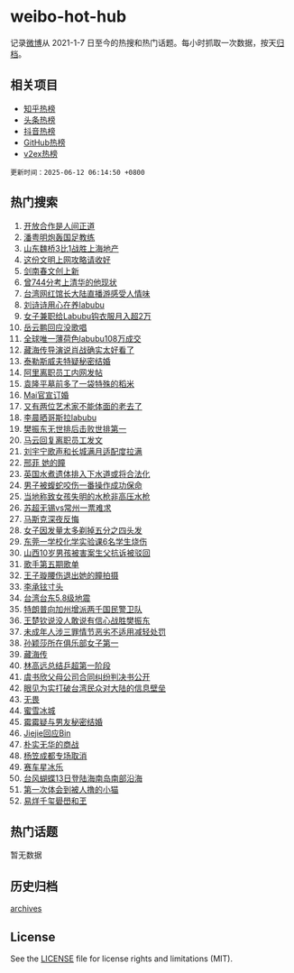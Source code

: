 # weibo-hot-hub

记录[微博](https://www.weibo.com)从 2021-1-7 日至今的热搜和热门话题。每小时抓取一次数据，按天[归档](archives)。

## 相关项目

- [知乎热榜](https://github.com/lonnyzhang423/zhihu-hot-hub)
- [头条热榜](https://github.com/lonnyzhang423/toutiao-hot-hub)
- [抖音热榜](https://github.com/lonnyzhang423/douyin-hot-hub)
- [GitHub热榜](https://github.com/lonnyzhang423/github-hot-hub)
- [v2ex热榜](https://github.com/lonnyzhang423/v2ex-hot-hub)


`更新时间：2025-06-12 06:14:50 +0800`

## 热门搜索

1. [开放合作是人间正道](https://m.weibo.cn/search?containerid=100103type%3D1%26t%3D10%26q%3D%23%E5%BC%80%E6%94%BE%E5%90%88%E4%BD%9C%E6%98%AF%E4%BA%BA%E9%97%B4%E6%AD%A3%E9%81%93%23&stream_entry_id=51&isnewpage=1&extparam=seat%3D1%26q%3D%2523%25E5%25BC%2580%25E6%2594%25BE%25E5%2590%2588%25E4%25BD%259C%25E6%2598%25AF%25E4%25BA%25BA%25E9%2597%25B4%25E6%25AD%25A3%25E9%2581%2593%2523%26dgr%3D0%26filter_type%3Drealtimehot%26stream_entry_id%3D51%26c_type%3D51%26pos%3D0%26cate%3D10103%26display_time%3D1749680088%26pre_seqid%3D17496800889670055164)
1. [潘粤明炮轰国足教练](https://m.weibo.cn/search?containerid=100103type%3D1%26t%3D10%26q%3D%23%E6%BD%98%E7%B2%A4%E6%98%8E%E7%82%AE%E8%BD%B0%E5%9B%BD%E8%B6%B3%E6%95%99%E7%BB%83%23&stream_entry_id=31&isnewpage=1&extparam=seat%3D1%26flag%3D2%26stream_entry_id%3D31%26band_rank%3D1%26q%3D%2523%25E6%25BD%2598%25E7%25B2%25A4%25E6%2598%258E%25E7%2582%25AE%25E8%25BD%25B0%25E5%259B%25BD%25E8%25B6%25B3%25E6%2595%2599%25E7%25BB%2583%2523%26dgr%3D0%26filter_type%3Drealtimehot%26lcate%3D5001%26c_type%3D31%26pos%3D0%26realpos%3D1%26cate%3D5001%26display_time%3D1749680088%26pre_seqid%3D17496800889670055164)
1. [山东魏桥3比1战胜上海地产](https://m.weibo.cn/search?containerid=100103type%3D1%26t%3D10%26q%3D%23%E5%B1%B1%E4%B8%9C%E9%AD%8F%E6%A1%A53%E6%AF%941%E6%88%98%E8%83%9C%E4%B8%8A%E6%B5%B7%E5%9C%B0%E4%BA%A7%23&stream_entry_id=31&isnewpage=1&extparam=seat%3D1%26flag%3D0%26stream_entry_id%3D31%26band_rank%3D2%26q%3D%2523%25E5%25B1%25B1%25E4%25B8%259C%25E9%25AD%258F%25E6%25A1%25A53%25E6%25AF%25941%25E6%2588%2598%25E8%2583%259C%25E4%25B8%258A%25E6%25B5%25B7%25E5%259C%25B0%25E4%25BA%25A7%2523%26dgr%3D0%26filter_type%3Drealtimehot%26lcate%3D5001%26c_type%3D31%26pos%3D1%26realpos%3D2%26cate%3D5001%26display_time%3D1749680088%26pre_seqid%3D17496800889670055164)
1. [这份文明上网攻略请收好](https://m.weibo.cn/search?containerid=100103type%3D1%26t%3D10%26q%3D%23%E8%BF%99%E4%BB%BD%E6%96%87%E6%98%8E%E4%B8%8A%E7%BD%91%E6%94%BB%E7%95%A5%E8%AF%B7%E6%94%B6%E5%A5%BD%23&stream_entry_id=31&isnewpage=1&extparam=seat%3D1%26flag%3D0%26stream_entry_id%3D31%26band_rank%3D3%26q%3D%2523%25E8%25BF%2599%25E4%25BB%25BD%25E6%2596%2587%25E6%2598%258E%25E4%25B8%258A%25E7%25BD%2591%25E6%2594%25BB%25E7%2595%25A5%25E8%25AF%25B7%25E6%2594%25B6%25E5%25A5%25BD%2523%26dgr%3D0%26filter_type%3Drealtimehot%26lcate%3D5001%26c_type%3D31%26pos%3D2%26realpos%3D3%26cate%3D5001%26display_time%3D1749680088%26pre_seqid%3D17496800889670055164)
1. [剑南春文创上新](https://m.weibo.cn/search?containerid=100103type%3D1%26t%3D296%26q%3D%23%E6%B2%B7%E9%92%B8%E7%AC%BA%E6%B9%B3%E7%91%83%23&hide_search_bar=1&replace_title=+)
1. [曾744分考上清华的他现状](https://m.weibo.cn/search?containerid=100103type%3D1%26t%3D10%26q%3D%23%E6%9B%BE744%E5%88%86%E8%80%83%E4%B8%8A%E6%B8%85%E5%8D%8E%E7%9A%84%E4%BB%96%E7%8E%B0%E7%8A%B6%23&stream_entry_id=31&isnewpage=1&extparam=seat%3D1%26flag%3D0%26stream_entry_id%3D31%26band_rank%3D4%26q%3D%2523%25E6%259B%25BE744%25E5%2588%2586%25E8%2580%2583%25E4%25B8%258A%25E6%25B8%2585%25E5%258D%258E%25E7%259A%2584%25E4%25BB%2596%25E7%258E%25B0%25E7%258A%25B6%2523%26dgr%3D0%26filter_type%3Drealtimehot%26lcate%3D5001%26c_type%3D31%26pos%3D4%26realpos%3D4%26cate%3D5001%26display_time%3D1749680088%26pre_seqid%3D17496800889670055164)
1. [台湾网红馆长大陆直播游感受人情味](https://m.weibo.cn/search?containerid=100103type%3D1%26t%3D10%26q%3D%23%E5%8F%B0%E6%B9%BE%E7%BD%91%E7%BA%A2%E9%A6%86%E9%95%BF%E5%A4%A7%E9%99%86%E7%9B%B4%E6%92%AD%E6%B8%B8%E6%84%9F%E5%8F%97%E4%BA%BA%E6%83%85%E5%91%B3%23&stream_entry_id=31&isnewpage=1&extparam=seat%3D1%26flag%3D0%26stream_entry_id%3D31%26band_rank%3D5%26q%3D%2523%25E5%258F%25B0%25E6%25B9%25BE%25E7%25BD%2591%25E7%25BA%25A2%25E9%25A6%2586%25E9%2595%25BF%25E5%25A4%25A7%25E9%2599%2586%25E7%259B%25B4%25E6%2592%25AD%25E6%25B8%25B8%25E6%2584%259F%25E5%258F%2597%25E4%25BA%25BA%25E6%2583%2585%25E5%2591%25B3%2523%26dgr%3D0%26filter_type%3Drealtimehot%26lcate%3D5001%26c_type%3D31%26pos%3D5%26realpos%3D5%26cate%3D5001%26display_time%3D1749680088%26pre_seqid%3D17496800889670055164)
1. [刘诗诗用心在养labubu](https://m.weibo.cn/search?containerid=100103type%3D1%26t%3D10%26q%3D%E5%88%98%E8%AF%97%E8%AF%97%E7%94%A8%E5%BF%83%E5%9C%A8%E5%85%BBlabubu&stream_entry_id=31&isnewpage=1&extparam=seat%3D1%26flag%3D2%26stream_entry_id%3D31%26band_rank%3D6%26q%3D%25E5%2588%2598%25E8%25AF%2597%25E8%25AF%2597%25E7%2594%25A8%25E5%25BF%2583%25E5%259C%25A8%25E5%2585%25BBlabubu%26dgr%3D0%26filter_type%3Drealtimehot%26lcate%3D5001%26c_type%3D31%26pos%3D6%26realpos%3D6%26cate%3D5001%26display_time%3D1749680088%26pre_seqid%3D17496800889670055164)
1. [女子兼职给Labubu钩衣服月入超2万](https://m.weibo.cn/search?containerid=100103type%3D1%26t%3D10%26q%3D%23%E5%A5%B3%E5%AD%90%E5%85%BC%E8%81%8C%E7%BB%99Labubu%E9%92%A9%E8%A1%A3%E6%9C%8D%E6%9C%88%E5%85%A5%E8%B6%852%E4%B8%87%23&stream_entry_id=31&isnewpage=1&extparam=seat%3D1%26flag%3D0%26stream_entry_id%3D31%26band_rank%3D7%26q%3D%2523%25E5%25A5%25B3%25E5%25AD%2590%25E5%2585%25BC%25E8%2581%258C%25E7%25BB%2599Labubu%25E9%2592%25A9%25E8%25A1%25A3%25E6%259C%258D%25E6%259C%2588%25E5%2585%25A5%25E8%25B6%25852%25E4%25B8%2587%2523%26dgr%3D0%26filter_type%3Drealtimehot%26lcate%3D5001%26c_type%3D31%26pos%3D7%26realpos%3D7%26cate%3D5001%26display_time%3D1749680088%26pre_seqid%3D17496800889670055164)
1. [岳云鹏回应没歌唱](https://m.weibo.cn/search?containerid=100103type%3D1%26t%3D10%26q%3D%23%E5%B2%B3%E4%BA%91%E9%B9%8F%E5%9B%9E%E5%BA%94%E6%B2%A1%E6%AD%8C%E5%94%B1%23&stream_entry_id=31&isnewpage=1&extparam=seat%3D1%26flag%3D0%26stream_entry_id%3D31%26band_rank%3D8%26q%3D%2523%25E5%25B2%25B3%25E4%25BA%2591%25E9%25B9%258F%25E5%259B%259E%25E5%25BA%2594%25E6%25B2%25A1%25E6%25AD%258C%25E5%2594%25B1%2523%26dgr%3D0%26filter_type%3Drealtimehot%26lcate%3D5001%26c_type%3D31%26pos%3D8%26realpos%3D8%26cate%3D5001%26display_time%3D1749680088%26pre_seqid%3D17496800889670055164)
1. [全球唯一薄荷色labubu108万成交](https://m.weibo.cn/search?containerid=100103type%3D1%26t%3D10%26q%3D%23%E5%85%A8%E7%90%83%E5%94%AF%E4%B8%80%E8%96%84%E8%8D%B7%E8%89%B2labubu108%E4%B8%87%E6%88%90%E4%BA%A4%23&stream_entry_id=31&isnewpage=1&extparam=seat%3D1%26flag%3D0%26stream_entry_id%3D31%26band_rank%3D9%26q%3D%2523%25E5%2585%25A8%25E7%2590%2583%25E5%2594%25AF%25E4%25B8%2580%25E8%2596%2584%25E8%258D%25B7%25E8%2589%25B2labubu108%25E4%25B8%2587%25E6%2588%2590%25E4%25BA%25A4%2523%26dgr%3D0%26filter_type%3Drealtimehot%26lcate%3D5001%26c_type%3D31%26pos%3D9%26realpos%3D9%26cate%3D5001%26display_time%3D1749680088%26pre_seqid%3D17496800889670055164)
1. [藏海传导演说肖战确实太好看了](https://m.weibo.cn/search?containerid=100103type%3D1%26t%3D10%26q%3D%23%E8%97%8F%E6%B5%B7%E4%BC%A0%E5%AF%BC%E6%BC%94%E8%AF%B4%E8%82%96%E6%88%98%E7%A1%AE%E5%AE%9E%E5%A4%AA%E5%A5%BD%E7%9C%8B%E4%BA%86%23&stream_entry_id=31&isnewpage=1&extparam=seat%3D1%26flag%3D0%26stream_entry_id%3D31%26band_rank%3D10%26q%3D%2523%25E8%2597%258F%25E6%25B5%25B7%25E4%25BC%25A0%25E5%25AF%25BC%25E6%25BC%2594%25E8%25AF%25B4%25E8%2582%2596%25E6%2588%2598%25E7%25A1%25AE%25E5%25AE%259E%25E5%25A4%25AA%25E5%25A5%25BD%25E7%259C%258B%25E4%25BA%2586%2523%26dgr%3D0%26filter_type%3Drealtimehot%26lcate%3D5001%26c_type%3D31%26pos%3D10%26realpos%3D10%26cate%3D5001%26display_time%3D1749680088%26pre_seqid%3D17496800889670055164)
1. [泰勒斯威夫特疑秘密结婚](https://m.weibo.cn/search?containerid=100103type%3D1%26t%3D10%26q%3D%23%E6%B3%B0%E5%8B%92%E6%96%AF%E5%A8%81%E5%A4%AB%E7%89%B9%E7%96%91%E7%A7%98%E5%AF%86%E7%BB%93%E5%A9%9A%23&stream_entry_id=31&isnewpage=1&extparam=seat%3D1%26flag%3D2%26stream_entry_id%3D31%26band_rank%3D11%26q%3D%2523%25E6%25B3%25B0%25E5%258B%2592%25E6%2596%25AF%25E5%25A8%2581%25E5%25A4%25AB%25E7%2589%25B9%25E7%2596%2591%25E7%25A7%2598%25E5%25AF%2586%25E7%25BB%2593%25E5%25A9%259A%2523%26dgr%3D0%26filter_type%3Drealtimehot%26lcate%3D5001%26c_type%3D31%26pos%3D11%26realpos%3D11%26cate%3D5001%26display_time%3D1749680088%26pre_seqid%3D17496800889670055164)
1. [阿里离职员工内网发帖](https://m.weibo.cn/search?containerid=100103type%3D1%26t%3D10%26q%3D%23%E9%98%BF%E9%87%8C%E7%A6%BB%E8%81%8C%E5%91%98%E5%B7%A5%E5%86%85%E7%BD%91%E5%8F%91%E5%B8%96%23&stream_entry_id=31&isnewpage=1&extparam=seat%3D1%26flag%3D2%26stream_entry_id%3D31%26band_rank%3D12%26q%3D%2523%25E9%2598%25BF%25E9%2587%258C%25E7%25A6%25BB%25E8%2581%258C%25E5%2591%2598%25E5%25B7%25A5%25E5%2586%2585%25E7%25BD%2591%25E5%258F%2591%25E5%25B8%2596%2523%26dgr%3D0%26filter_type%3Drealtimehot%26lcate%3D5001%26c_type%3D31%26pos%3D12%26realpos%3D12%26cate%3D5001%26display_time%3D1749680088%26pre_seqid%3D17496800889670055164)
1. [袁隆平墓前多了一袋特殊的稻米](https://m.weibo.cn/search?containerid=100103type%3D1%26t%3D10%26q%3D%23%E8%A2%81%E9%9A%86%E5%B9%B3%E5%A2%93%E5%89%8D%E5%A4%9A%E4%BA%86%E4%B8%80%E8%A2%8B%E7%89%B9%E6%AE%8A%E7%9A%84%E7%A8%BB%E7%B1%B3%23&stream_entry_id=31&isnewpage=1&extparam=seat%3D1%26flag%3D2%26stream_entry_id%3D31%26band_rank%3D13%26q%3D%2523%25E8%25A2%2581%25E9%259A%2586%25E5%25B9%25B3%25E5%25A2%2593%25E5%2589%258D%25E5%25A4%259A%25E4%25BA%2586%25E4%25B8%2580%25E8%25A2%258B%25E7%2589%25B9%25E6%25AE%258A%25E7%259A%2584%25E7%25A8%25BB%25E7%25B1%25B3%2523%26dgr%3D0%26filter_type%3Drealtimehot%26lcate%3D5001%26c_type%3D31%26pos%3D13%26realpos%3D13%26cate%3D5001%26display_time%3D1749680088%26pre_seqid%3D17496800889670055164)
1. [Mai官宣订婚](https://m.weibo.cn/search?containerid=100103type%3D1%26t%3D10%26q%3D%23Mai%E5%AE%98%E5%AE%A3%E8%AE%A2%E5%A9%9A%23&stream_entry_id=31&isnewpage=1&extparam=seat%3D1%26flag%3D2%26stream_entry_id%3D31%26band_rank%3D14%26q%3D%2523Mai%25E5%25AE%2598%25E5%25AE%25A3%25E8%25AE%25A2%25E5%25A9%259A%2523%26dgr%3D0%26filter_type%3Drealtimehot%26lcate%3D5001%26c_type%3D31%26pos%3D14%26realpos%3D14%26cate%3D5001%26display_time%3D1749680088%26pre_seqid%3D17496800889670055164)
1. [又有两位艺术家不能体面的老去了](https://m.weibo.cn/search?containerid=100103type%3D1%26t%3D10%26q%3D%E5%8F%88%E6%9C%89%E4%B8%A4%E4%BD%8D%E8%89%BA%E6%9C%AF%E5%AE%B6%E4%B8%8D%E8%83%BD%E4%BD%93%E9%9D%A2%E7%9A%84%E8%80%81%E5%8E%BB%E4%BA%86&stream_entry_id=31&isnewpage=1&extparam=seat%3D1%26flag%3D0%26stream_entry_id%3D31%26band_rank%3D15%26q%3D%25E5%258F%2588%25E6%259C%2589%25E4%25B8%25A4%25E4%25BD%258D%25E8%2589%25BA%25E6%259C%25AF%25E5%25AE%25B6%25E4%25B8%258D%25E8%2583%25BD%25E4%25BD%2593%25E9%259D%25A2%25E7%259A%2584%25E8%2580%2581%25E5%258E%25BB%25E4%25BA%2586%26dgr%3D0%26filter_type%3Drealtimehot%26lcate%3D5001%26c_type%3D31%26pos%3D15%26realpos%3D15%26cate%3D5001%26display_time%3D1749680088%26pre_seqid%3D17496800889670055164)
1. [李晨晒哥斯拉labubu](https://m.weibo.cn/search?containerid=100103type%3D1%26t%3D10%26q%3D%23%E6%9D%8E%E6%99%A8%E6%99%92%E5%93%A5%E6%96%AF%E6%8B%89labubu%23&stream_entry_id=31&isnewpage=1&extparam=seat%3D1%26flag%3D0%26stream_entry_id%3D31%26band_rank%3D16%26q%3D%2523%25E6%259D%258E%25E6%2599%25A8%25E6%2599%2592%25E5%2593%25A5%25E6%2596%25AF%25E6%258B%2589labubu%2523%26dgr%3D0%26filter_type%3Drealtimehot%26lcate%3D5001%26c_type%3D31%26pos%3D16%26realpos%3D16%26cate%3D5001%26display_time%3D1749680088%26pre_seqid%3D17496800889670055164)
1. [樊振东无世排后击败世排第一](https://m.weibo.cn/search?containerid=100103type%3D1%26t%3D10%26q%3D%23%E6%A8%8A%E6%8C%AF%E4%B8%9C%E6%97%A0%E4%B8%96%E6%8E%92%E5%90%8E%E5%87%BB%E8%B4%A5%E4%B8%96%E6%8E%92%E7%AC%AC%E4%B8%80%23&stream_entry_id=31&isnewpage=1&extparam=seat%3D1%26flag%3D0%26stream_entry_id%3D31%26band_rank%3D17%26q%3D%2523%25E6%25A8%258A%25E6%258C%25AF%25E4%25B8%259C%25E6%2597%25A0%25E4%25B8%2596%25E6%258E%2592%25E5%2590%258E%25E5%2587%25BB%25E8%25B4%25A5%25E4%25B8%2596%25E6%258E%2592%25E7%25AC%25AC%25E4%25B8%2580%2523%26dgr%3D0%26filter_type%3Drealtimehot%26lcate%3D5001%26c_type%3D31%26pos%3D17%26realpos%3D17%26cate%3D5001%26display_time%3D1749680088%26pre_seqid%3D17496800889670055164)
1. [马云回复离职员工发文](https://m.weibo.cn/search?containerid=100103type%3D1%26t%3D10%26q%3D%23%E9%A9%AC%E4%BA%91%E5%9B%9E%E5%A4%8D%E7%A6%BB%E8%81%8C%E5%91%98%E5%B7%A5%E5%8F%91%E6%96%87%23&stream_entry_id=31&isnewpage=1&extparam=seat%3D1%26flag%3D0%26stream_entry_id%3D31%26band_rank%3D18%26q%3D%2523%25E9%25A9%25AC%25E4%25BA%2591%25E5%259B%259E%25E5%25A4%258D%25E7%25A6%25BB%25E8%2581%258C%25E5%2591%2598%25E5%25B7%25A5%25E5%258F%2591%25E6%2596%2587%2523%26dgr%3D0%26filter_type%3Drealtimehot%26lcate%3D5001%26c_type%3D31%26pos%3D18%26realpos%3D18%26cate%3D5001%26display_time%3D1749680088%26pre_seqid%3D17496800889670055164)
1. [刘宇宁歌声和长城满月适配度拉满](https://m.weibo.cn/search?containerid=100103type%3D1%26t%3D10%26q%3D%23%E5%88%98%E5%AE%87%E5%AE%81%E6%AD%8C%E5%A3%B0%E5%92%8C%E9%95%BF%E5%9F%8E%E6%BB%A1%E6%9C%88%E9%80%82%E9%85%8D%E5%BA%A6%E6%8B%89%E6%BB%A1%23&stream_entry_id=31&isnewpage=1&extparam=seat%3D1%26flag%3D0%26stream_entry_id%3D31%26band_rank%3D19%26q%3D%2523%25E5%2588%2598%25E5%25AE%2587%25E5%25AE%2581%25E6%25AD%258C%25E5%25A3%25B0%25E5%2592%258C%25E9%2595%25BF%25E5%259F%258E%25E6%25BB%25A1%25E6%259C%2588%25E9%2580%2582%25E9%2585%258D%25E5%25BA%25A6%25E6%258B%2589%25E6%25BB%25A1%2523%26dgr%3D0%26filter_type%3Drealtimehot%26lcate%3D5001%26c_type%3D31%26pos%3D19%26realpos%3D19%26cate%3D5001%26display_time%3D1749680088%26pre_seqid%3D17496800889670055164)
1. [邢菲 她的瞳](https://m.weibo.cn/search?containerid=100103type%3D1%26t%3D10%26q%3D%E9%82%A2%E8%8F%B2+%E5%A5%B9%E7%9A%84%E7%9E%B3&stream_entry_id=31&isnewpage=1&extparam=seat%3D1%26flag%3D0%26stream_entry_id%3D31%26band_rank%3D20%26q%3D%25E9%2582%25A2%25E8%258F%25B2%2520%25E5%25A5%25B9%25E7%259A%2584%25E7%259E%25B3%26dgr%3D0%26filter_type%3Drealtimehot%26lcate%3D5001%26c_type%3D31%26pos%3D20%26realpos%3D20%26cate%3D5001%26display_time%3D1749680088%26pre_seqid%3D17496800889670055164)
1. [英国水煮遗体排入下水道或将合法化](https://m.weibo.cn/search?containerid=100103type%3D1%26t%3D10%26q%3D%23%E8%8B%B1%E5%9B%BD%E6%B0%B4%E7%85%AE%E9%81%97%E4%BD%93%E6%8E%92%E5%85%A5%E4%B8%8B%E6%B0%B4%E9%81%93%E6%88%96%E5%B0%86%E5%90%88%E6%B3%95%E5%8C%96%23&stream_entry_id=31&isnewpage=1&extparam=seat%3D1%26flag%3D2%26stream_entry_id%3D31%26band_rank%3D21%26q%3D%2523%25E8%258B%25B1%25E5%259B%25BD%25E6%25B0%25B4%25E7%2585%25AE%25E9%2581%2597%25E4%25BD%2593%25E6%258E%2592%25E5%2585%25A5%25E4%25B8%258B%25E6%25B0%25B4%25E9%2581%2593%25E6%2588%2596%25E5%25B0%2586%25E5%2590%2588%25E6%25B3%2595%25E5%258C%2596%2523%26dgr%3D0%26filter_type%3Drealtimehot%26lcate%3D5001%26c_type%3D31%26pos%3D21%26realpos%3D21%26cate%3D5001%26display_time%3D1749680088%26pre_seqid%3D17496800889670055164)
1. [男子被蝮蛇咬伤一番操作成功保命](https://m.weibo.cn/search?containerid=100103type%3D1%26t%3D10%26q%3D%23%E7%94%B7%E5%AD%90%E8%A2%AB%E8%9D%AE%E8%9B%87%E5%92%AC%E4%BC%A4%E4%B8%80%E7%95%AA%E6%93%8D%E4%BD%9C%E6%88%90%E5%8A%9F%E4%BF%9D%E5%91%BD%23&stream_entry_id=31&isnewpage=1&extparam=seat%3D1%26flag%3D0%26stream_entry_id%3D31%26band_rank%3D22%26q%3D%2523%25E7%2594%25B7%25E5%25AD%2590%25E8%25A2%25AB%25E8%259D%25AE%25E8%259B%2587%25E5%2592%25AC%25E4%25BC%25A4%25E4%25B8%2580%25E7%2595%25AA%25E6%2593%258D%25E4%25BD%259C%25E6%2588%2590%25E5%258A%259F%25E4%25BF%259D%25E5%2591%25BD%2523%26dgr%3D0%26filter_type%3Drealtimehot%26lcate%3D5001%26c_type%3D31%26pos%3D22%26realpos%3D22%26cate%3D5001%26display_time%3D1749680088%26pre_seqid%3D17496800889670055164)
1. [当地称致女孩失明的水枪非高压水枪](https://m.weibo.cn/search?containerid=100103type%3D1%26t%3D10%26q%3D%23%E5%BD%93%E5%9C%B0%E7%A7%B0%E8%87%B4%E5%A5%B3%E5%AD%A9%E5%A4%B1%E6%98%8E%E7%9A%84%E6%B0%B4%E6%9E%AA%E9%9D%9E%E9%AB%98%E5%8E%8B%E6%B0%B4%E6%9E%AA%23&stream_entry_id=31&isnewpage=1&extparam=seat%3D1%26flag%3D0%26stream_entry_id%3D31%26band_rank%3D23%26q%3D%2523%25E5%25BD%2593%25E5%259C%25B0%25E7%25A7%25B0%25E8%2587%25B4%25E5%25A5%25B3%25E5%25AD%25A9%25E5%25A4%25B1%25E6%2598%258E%25E7%259A%2584%25E6%25B0%25B4%25E6%259E%25AA%25E9%259D%259E%25E9%25AB%2598%25E5%258E%258B%25E6%25B0%25B4%25E6%259E%25AA%2523%26dgr%3D0%26filter_type%3Drealtimehot%26lcate%3D5001%26c_type%3D31%26pos%3D23%26realpos%3D23%26cate%3D5001%26display_time%3D1749680088%26pre_seqid%3D17496800889670055164)
1. [苏超无锡vs常州一票难求](https://m.weibo.cn/search?containerid=100103type%3D1%26t%3D10%26q%3D%23%E8%8B%8F%E8%B6%85%E6%97%A0%E9%94%A1vs%E5%B8%B8%E5%B7%9E%E4%B8%80%E7%A5%A8%E9%9A%BE%E6%B1%82%23&stream_entry_id=31&isnewpage=1&extparam=seat%3D1%26flag%3D0%26stream_entry_id%3D31%26band_rank%3D24%26q%3D%2523%25E8%258B%258F%25E8%25B6%2585%25E6%2597%25A0%25E9%2594%25A1vs%25E5%25B8%25B8%25E5%25B7%259E%25E4%25B8%2580%25E7%25A5%25A8%25E9%259A%25BE%25E6%25B1%2582%2523%26dgr%3D0%26filter_type%3Drealtimehot%26lcate%3D5001%26c_type%3D31%26pos%3D24%26realpos%3D24%26cate%3D5001%26display_time%3D1749680088%26pre_seqid%3D17496800889670055164)
1. [马斯克深夜反悔](https://m.weibo.cn/search?containerid=100103type%3D1%26t%3D10%26q%3D%23%E9%A9%AC%E6%96%AF%E5%85%8B%E6%B7%B1%E5%A4%9C%E5%8F%8D%E6%82%94%23&stream_entry_id=31&isnewpage=1&extparam=seat%3D1%26flag%3D0%26stream_entry_id%3D31%26band_rank%3D25%26q%3D%2523%25E9%25A9%25AC%25E6%2596%25AF%25E5%2585%258B%25E6%25B7%25B1%25E5%25A4%259C%25E5%258F%258D%25E6%2582%2594%2523%26dgr%3D0%26filter_type%3Drealtimehot%26lcate%3D5001%26c_type%3D31%26pos%3D25%26realpos%3D25%26cate%3D5001%26display_time%3D1749680088%26pre_seqid%3D17496800889670055164)
1. [女子因发量太多剃掉五分之四头发](https://m.weibo.cn/search?containerid=100103type%3D1%26t%3D10%26q%3D%23%E5%A5%B3%E5%AD%90%E5%9B%A0%E5%8F%91%E9%87%8F%E5%A4%AA%E5%A4%9A%E5%89%83%E6%8E%89%E4%BA%94%E5%88%86%E4%B9%8B%E5%9B%9B%E5%A4%B4%E5%8F%91%23&stream_entry_id=31&isnewpage=1&extparam=seat%3D1%26flag%3D0%26stream_entry_id%3D31%26band_rank%3D26%26q%3D%2523%25E5%25A5%25B3%25E5%25AD%2590%25E5%259B%25A0%25E5%258F%2591%25E9%2587%258F%25E5%25A4%25AA%25E5%25A4%259A%25E5%2589%2583%25E6%258E%2589%25E4%25BA%2594%25E5%2588%2586%25E4%25B9%258B%25E5%259B%259B%25E5%25A4%25B4%25E5%258F%2591%2523%26dgr%3D0%26filter_type%3Drealtimehot%26lcate%3D5001%26c_type%3D31%26pos%3D26%26realpos%3D26%26cate%3D5001%26display_time%3D1749680088%26pre_seqid%3D17496800889670055164)
1. [东莞一学校化学实验课6名学生烧伤](https://m.weibo.cn/search?containerid=100103type%3D1%26t%3D10%26q%3D%23%E4%B8%9C%E8%8E%9E%E4%B8%80%E5%AD%A6%E6%A0%A1%E5%8C%96%E5%AD%A6%E5%AE%9E%E9%AA%8C%E8%AF%BE6%E5%90%8D%E5%AD%A6%E7%94%9F%E7%83%A7%E4%BC%A4%23&stream_entry_id=31&isnewpage=1&extparam=seat%3D1%26flag%3D0%26stream_entry_id%3D31%26band_rank%3D27%26q%3D%2523%25E4%25B8%259C%25E8%258E%259E%25E4%25B8%2580%25E5%25AD%25A6%25E6%25A0%25A1%25E5%258C%2596%25E5%25AD%25A6%25E5%25AE%259E%25E9%25AA%258C%25E8%25AF%25BE6%25E5%2590%258D%25E5%25AD%25A6%25E7%2594%259F%25E7%2583%25A7%25E4%25BC%25A4%2523%26dgr%3D0%26filter_type%3Drealtimehot%26lcate%3D5001%26c_type%3D31%26pos%3D27%26realpos%3D27%26cate%3D5001%26display_time%3D1749680088%26pre_seqid%3D17496800889670055164)
1. [山西10岁男孩被害案生父抗诉被驳回](https://m.weibo.cn/search?containerid=100103type%3D1%26t%3D10%26q%3D%23%E5%B1%B1%E8%A5%BF10%E5%B2%81%E7%94%B7%E5%AD%A9%E8%A2%AB%E5%AE%B3%E6%A1%88%E7%94%9F%E7%88%B6%E6%8A%97%E8%AF%89%E8%A2%AB%E9%A9%B3%E5%9B%9E%23&stream_entry_id=31&isnewpage=1&extparam=seat%3D1%26flag%3D0%26stream_entry_id%3D31%26band_rank%3D28%26q%3D%2523%25E5%25B1%25B1%25E8%25A5%25BF10%25E5%25B2%2581%25E7%2594%25B7%25E5%25AD%25A9%25E8%25A2%25AB%25E5%25AE%25B3%25E6%25A1%2588%25E7%2594%259F%25E7%2588%25B6%25E6%258A%2597%25E8%25AF%2589%25E8%25A2%25AB%25E9%25A9%25B3%25E5%259B%259E%2523%26dgr%3D0%26filter_type%3Drealtimehot%26lcate%3D5001%26c_type%3D31%26pos%3D28%26realpos%3D28%26cate%3D5001%26display_time%3D1749680088%26pre_seqid%3D17496800889670055164)
1. [歌手第五期歌单](https://m.weibo.cn/search?containerid=100103type%3D1%26t%3D10%26q%3D%23%E6%AD%8C%E6%89%8B%E7%AC%AC%E4%BA%94%E6%9C%9F%E6%AD%8C%E5%8D%95%23&stream_entry_id=31&isnewpage=1&extparam=seat%3D1%26flag%3D0%26stream_entry_id%3D31%26band_rank%3D29%26q%3D%2523%25E6%25AD%258C%25E6%2589%258B%25E7%25AC%25AC%25E4%25BA%2594%25E6%259C%259F%25E6%25AD%258C%25E5%258D%2595%2523%26dgr%3D0%26filter_type%3Drealtimehot%26lcate%3D5001%26c_type%3D31%26pos%3D29%26realpos%3D29%26cate%3D5001%26display_time%3D1749680088%26pre_seqid%3D17496800889670055164)
1. [王子璇腰伤退出她的瞳拍摄](https://m.weibo.cn/search?containerid=100103type%3D1%26t%3D10%26q%3D%23%E7%8E%8B%E5%AD%90%E7%92%87%E8%85%B0%E4%BC%A4%E9%80%80%E5%87%BA%E5%A5%B9%E7%9A%84%E7%9E%B3%E6%8B%8D%E6%91%84%23&stream_entry_id=31&isnewpage=1&extparam=seat%3D1%26flag%3D0%26stream_entry_id%3D31%26band_rank%3D30%26q%3D%2523%25E7%258E%258B%25E5%25AD%2590%25E7%2592%2587%25E8%2585%25B0%25E4%25BC%25A4%25E9%2580%2580%25E5%2587%25BA%25E5%25A5%25B9%25E7%259A%2584%25E7%259E%25B3%25E6%258B%258D%25E6%2591%2584%2523%26dgr%3D0%26filter_type%3Drealtimehot%26lcate%3D5001%26c_type%3D31%26pos%3D30%26realpos%3D30%26cate%3D5001%26display_time%3D1749680088%26pre_seqid%3D17496800889670055164)
1. [李承铉寸头](https://m.weibo.cn/search?containerid=100103type%3D1%26t%3D10%26q%3D%E6%9D%8E%E6%89%BF%E9%93%89%E5%AF%B8%E5%A4%B4&stream_entry_id=31&isnewpage=1&extparam=seat%3D1%26flag%3D0%26stream_entry_id%3D31%26band_rank%3D31%26q%3D%25E6%259D%258E%25E6%2589%25BF%25E9%2593%2589%25E5%25AF%25B8%25E5%25A4%25B4%26dgr%3D0%26filter_type%3Drealtimehot%26lcate%3D5001%26c_type%3D31%26pos%3D31%26realpos%3D31%26cate%3D5001%26display_time%3D1749680088%26pre_seqid%3D17496800889670055164)
1. [台湾台东5.8级地震](https://m.weibo.cn/search?containerid=100103type%3D1%26t%3D10%26q%3D%23%E5%8F%B0%E6%B9%BE%E5%8F%B0%E4%B8%9C5.8%E7%BA%A7%E5%9C%B0%E9%9C%87%23&stream_entry_id=31&isnewpage=1&extparam=seat%3D1%26flag%3D0%26stream_entry_id%3D31%26band_rank%3D32%26q%3D%2523%25E5%258F%25B0%25E6%25B9%25BE%25E5%258F%25B0%25E4%25B8%259C5.8%25E7%25BA%25A7%25E5%259C%25B0%25E9%259C%2587%2523%26dgr%3D0%26filter_type%3Drealtimehot%26lcate%3D5001%26c_type%3D31%26pos%3D32%26realpos%3D32%26cate%3D5001%26display_time%3D1749680088%26pre_seqid%3D17496800889670055164)
1. [特朗普向加州增派两千国民警卫队](https://m.weibo.cn/search?containerid=100103type%3D1%26t%3D10%26q%3D%23%E7%89%B9%E6%9C%97%E6%99%AE%E5%90%91%E5%8A%A0%E5%B7%9E%E5%A2%9E%E6%B4%BE%E4%B8%A4%E5%8D%83%E5%9B%BD%E6%B0%91%E8%AD%A6%E5%8D%AB%E9%98%9F%23&stream_entry_id=31&isnewpage=1&extparam=seat%3D1%26flag%3D1%26stream_entry_id%3D31%26band_rank%3D33%26q%3D%2523%25E7%2589%25B9%25E6%259C%2597%25E6%2599%25AE%25E5%2590%2591%25E5%258A%25A0%25E5%25B7%259E%25E5%25A2%259E%25E6%25B4%25BE%25E4%25B8%25A4%25E5%258D%2583%25E5%259B%25BD%25E6%25B0%2591%25E8%25AD%25A6%25E5%258D%25AB%25E9%2598%259F%2523%26dgr%3D0%26filter_type%3Drealtimehot%26lcate%3D5001%26c_type%3D31%26pos%3D33%26realpos%3D33%26cate%3D5001%26display_time%3D1749680088%26pre_seqid%3D17496800889670055164)
1. [王楚钦说没人敢说有信心战胜樊振东](https://m.weibo.cn/search?containerid=100103type%3D1%26t%3D10%26q%3D%23%E7%8E%8B%E6%A5%9A%E9%92%A6%E8%AF%B4%E6%B2%A1%E4%BA%BA%E6%95%A2%E8%AF%B4%E6%9C%89%E4%BF%A1%E5%BF%83%E6%88%98%E8%83%9C%E6%A8%8A%E6%8C%AF%E4%B8%9C%23&stream_entry_id=31&isnewpage=1&extparam=seat%3D1%26flag%3D0%26stream_entry_id%3D31%26band_rank%3D34%26q%3D%2523%25E7%258E%258B%25E6%25A5%259A%25E9%2592%25A6%25E8%25AF%25B4%25E6%25B2%25A1%25E4%25BA%25BA%25E6%2595%25A2%25E8%25AF%25B4%25E6%259C%2589%25E4%25BF%25A1%25E5%25BF%2583%25E6%2588%2598%25E8%2583%259C%25E6%25A8%258A%25E6%258C%25AF%25E4%25B8%259C%2523%26dgr%3D0%26filter_type%3Drealtimehot%26lcate%3D5001%26c_type%3D31%26pos%3D34%26realpos%3D34%26cate%3D5001%26display_time%3D1749680088%26pre_seqid%3D17496800889670055164)
1. [未成年人涉三罪情节恶劣不适用减轻处罚](https://m.weibo.cn/search?containerid=100103type%3D1%26t%3D10%26q%3D%23%E6%9C%AA%E6%88%90%E5%B9%B4%E4%BA%BA%E6%B6%89%E4%B8%89%E7%BD%AA%E6%83%85%E8%8A%82%E6%81%B6%E5%8A%A3%E4%B8%8D%E9%80%82%E7%94%A8%E5%87%8F%E8%BD%BB%E5%A4%84%E7%BD%9A%23&stream_entry_id=31&isnewpage=1&extparam=seat%3D1%26flag%3D0%26stream_entry_id%3D31%26band_rank%3D35%26q%3D%2523%25E6%259C%25AA%25E6%2588%2590%25E5%25B9%25B4%25E4%25BA%25BA%25E6%25B6%2589%25E4%25B8%2589%25E7%25BD%25AA%25E6%2583%2585%25E8%258A%2582%25E6%2581%25B6%25E5%258A%25A3%25E4%25B8%258D%25E9%2580%2582%25E7%2594%25A8%25E5%2587%258F%25E8%25BD%25BB%25E5%25A4%2584%25E7%25BD%259A%2523%26dgr%3D0%26filter_type%3Drealtimehot%26lcate%3D5001%26c_type%3D31%26pos%3D35%26realpos%3D35%26cate%3D5001%26display_time%3D1749680088%26pre_seqid%3D17496800889670055164)
1. [孙颖莎所在俱乐部女子第一](https://m.weibo.cn/search?containerid=100103type%3D1%26t%3D10%26q%3D%23%E5%AD%99%E9%A2%96%E8%8E%8E%E6%89%80%E5%9C%A8%E4%BF%B1%E4%B9%90%E9%83%A8%E5%A5%B3%E5%AD%90%E7%AC%AC%E4%B8%80%23&stream_entry_id=31&isnewpage=1&extparam=seat%3D1%26flag%3D0%26stream_entry_id%3D31%26band_rank%3D36%26q%3D%2523%25E5%25AD%2599%25E9%25A2%2596%25E8%258E%258E%25E6%2589%2580%25E5%259C%25A8%25E4%25BF%25B1%25E4%25B9%2590%25E9%2583%25A8%25E5%25A5%25B3%25E5%25AD%2590%25E7%25AC%25AC%25E4%25B8%2580%2523%26dgr%3D0%26filter_type%3Drealtimehot%26lcate%3D5001%26c_type%3D31%26pos%3D36%26realpos%3D36%26cate%3D5001%26display_time%3D1749680088%26pre_seqid%3D17496800889670055164)
1. [藏海传](https://m.weibo.cn/search?containerid=100103type%3D1%26t%3D10%26q%3D%E8%97%8F%E6%B5%B7%E4%BC%A0&stream_entry_id=31&isnewpage=1&extparam=seat%3D1%26flag%3D0%26stream_entry_id%3D31%26band_rank%3D37%26q%3D%25E8%2597%258F%25E6%25B5%25B7%25E4%25BC%25A0%26dgr%3D0%26filter_type%3Drealtimehot%26lcate%3D5001%26c_type%3D31%26pos%3D37%26realpos%3D37%26cate%3D5001%26display_time%3D1749680088%26pre_seqid%3D17496800889670055164)
1. [林高远总结乒超第一阶段](https://m.weibo.cn/search?containerid=100103type%3D1%26t%3D10%26q%3D%23%E6%9E%97%E9%AB%98%E8%BF%9C%E6%80%BB%E7%BB%93%E4%B9%92%E8%B6%85%E7%AC%AC%E4%B8%80%E9%98%B6%E6%AE%B5%23&stream_entry_id=31&isnewpage=1&extparam=seat%3D1%26flag%3D0%26stream_entry_id%3D31%26band_rank%3D38%26q%3D%2523%25E6%259E%2597%25E9%25AB%2598%25E8%25BF%259C%25E6%2580%25BB%25E7%25BB%2593%25E4%25B9%2592%25E8%25B6%2585%25E7%25AC%25AC%25E4%25B8%2580%25E9%2598%25B6%25E6%25AE%25B5%2523%26dgr%3D0%26filter_type%3Drealtimehot%26lcate%3D5001%26c_type%3D31%26pos%3D38%26realpos%3D38%26cate%3D5001%26display_time%3D1749680088%26pre_seqid%3D17496800889670055164)
1. [虞书欣父母公司合同纠纷判决书公开](https://m.weibo.cn/search?containerid=100103type%3D1%26t%3D10%26q%3D%23%E8%99%9E%E4%B9%A6%E6%AC%A3%E7%88%B6%E6%AF%8D%E5%85%AC%E5%8F%B8%E5%90%88%E5%90%8C%E7%BA%A0%E7%BA%B7%E5%88%A4%E5%86%B3%E4%B9%A6%E5%85%AC%E5%BC%80%23&stream_entry_id=31&isnewpage=1&extparam=seat%3D1%26flag%3D0%26stream_entry_id%3D31%26band_rank%3D39%26q%3D%2523%25E8%2599%259E%25E4%25B9%25A6%25E6%25AC%25A3%25E7%2588%25B6%25E6%25AF%258D%25E5%2585%25AC%25E5%258F%25B8%25E5%2590%2588%25E5%2590%258C%25E7%25BA%25A0%25E7%25BA%25B7%25E5%2588%25A4%25E5%2586%25B3%25E4%25B9%25A6%25E5%2585%25AC%25E5%25BC%2580%2523%26dgr%3D0%26filter_type%3Drealtimehot%26lcate%3D5001%26c_type%3D31%26pos%3D39%26realpos%3D39%26cate%3D5001%26display_time%3D1749680088%26pre_seqid%3D17496800889670055164)
1. [眼见为实打破台湾民众对大陆的信息壁垒](https://m.weibo.cn/search?containerid=100103type%3D1%26t%3D10%26q%3D%23%E7%9C%BC%E8%A7%81%E4%B8%BA%E5%AE%9E%E6%89%93%E7%A0%B4%E5%8F%B0%E6%B9%BE%E6%B0%91%E4%BC%97%E5%AF%B9%E5%A4%A7%E9%99%86%E7%9A%84%E4%BF%A1%E6%81%AF%E5%A3%81%E5%9E%92%23&stream_entry_id=31&isnewpage=1&extparam=seat%3D1%26flag%3D0%26stream_entry_id%3D31%26band_rank%3D40%26q%3D%2523%25E7%259C%25BC%25E8%25A7%2581%25E4%25B8%25BA%25E5%25AE%259E%25E6%2589%2593%25E7%25A0%25B4%25E5%258F%25B0%25E6%25B9%25BE%25E6%25B0%2591%25E4%25BC%2597%25E5%25AF%25B9%25E5%25A4%25A7%25E9%2599%2586%25E7%259A%2584%25E4%25BF%25A1%25E6%2581%25AF%25E5%25A3%2581%25E5%259E%2592%2523%26dgr%3D0%26filter_type%3Drealtimehot%26lcate%3D5001%26c_type%3D31%26pos%3D40%26realpos%3D40%26cate%3D5001%26display_time%3D1749680088%26pre_seqid%3D17496800889670055164)
1. [无畏](https://m.weibo.cn/search?containerid=100103type%3D1%26t%3D10%26q%3D%E6%97%A0%E7%95%8F&stream_entry_id=31&isnewpage=1&extparam=seat%3D1%26flag%3D0%26stream_entry_id%3D31%26band_rank%3D41%26q%3D%25E6%2597%25A0%25E7%2595%258F%26dgr%3D0%26filter_type%3Drealtimehot%26lcate%3D5001%26c_type%3D31%26pos%3D41%26realpos%3D41%26cate%3D5001%26display_time%3D1749680088%26pre_seqid%3D17496800889670055164)
1. [蜜雪冰城](https://m.weibo.cn/search?containerid=100103type%3D1%26t%3D10%26q%3D%E8%9C%9C%E9%9B%AA%E5%86%B0%E5%9F%8E&stream_entry_id=31&isnewpage=1&extparam=seat%3D1%26flag%3D0%26stream_entry_id%3D31%26band_rank%3D42%26q%3D%25E8%259C%259C%25E9%259B%25AA%25E5%2586%25B0%25E5%259F%258E%26dgr%3D0%26filter_type%3Drealtimehot%26lcate%3D5001%26c_type%3D31%26pos%3D42%26realpos%3D42%26cate%3D5001%26display_time%3D1749680088%26pre_seqid%3D17496800889670055164)
1. [霉霉疑与男友秘密结婚](https://m.weibo.cn/search?containerid=100103type%3D1%26t%3D10%26q%3D%23%E9%9C%89%E9%9C%89%E7%96%91%E4%B8%8E%E7%94%B7%E5%8F%8B%E7%A7%98%E5%AF%86%E7%BB%93%E5%A9%9A%23&stream_entry_id=31&isnewpage=1&extparam=seat%3D1%26flag%3D0%26stream_entry_id%3D31%26band_rank%3D43%26q%3D%2523%25E9%259C%2589%25E9%259C%2589%25E7%2596%2591%25E4%25B8%258E%25E7%2594%25B7%25E5%258F%258B%25E7%25A7%2598%25E5%25AF%2586%25E7%25BB%2593%25E5%25A9%259A%2523%26dgr%3D0%26filter_type%3Drealtimehot%26lcate%3D5001%26c_type%3D31%26pos%3D43%26realpos%3D43%26cate%3D5001%26display_time%3D1749680088%26pre_seqid%3D17496800889670055164)
1. [Jiejie回应Bin](https://m.weibo.cn/search?containerid=100103type%3D1%26t%3D10%26q%3D%23Jiejie%E5%9B%9E%E5%BA%94Bin%23&stream_entry_id=31&isnewpage=1&extparam=seat%3D1%26flag%3D0%26stream_entry_id%3D31%26band_rank%3D44%26q%3D%2523Jiejie%25E5%259B%259E%25E5%25BA%2594Bin%2523%26dgr%3D0%26filter_type%3Drealtimehot%26lcate%3D5001%26c_type%3D31%26pos%3D44%26realpos%3D44%26cate%3D5001%26display_time%3D1749680088%26pre_seqid%3D17496800889670055164)
1. [朴实无华的商战](https://m.weibo.cn/search?containerid=100103type%3D1%26t%3D10%26q%3D%E6%9C%B4%E5%AE%9E%E6%97%A0%E5%8D%8E%E7%9A%84%E5%95%86%E6%88%98&stream_entry_id=31&isnewpage=1&extparam=seat%3D1%26flag%3D0%26stream_entry_id%3D31%26band_rank%3D45%26q%3D%25E6%259C%25B4%25E5%25AE%259E%25E6%2597%25A0%25E5%258D%258E%25E7%259A%2584%25E5%2595%2586%25E6%2588%2598%26dgr%3D0%26filter_type%3Drealtimehot%26lcate%3D5001%26c_type%3D31%26pos%3D45%26realpos%3D45%26cate%3D5001%26display_time%3D1749680088%26pre_seqid%3D17496800889670055164)
1. [杨笠成都专场取消](https://m.weibo.cn/search?containerid=100103type%3D1%26t%3D10%26q%3D%23%E6%9D%A8%E7%AC%A0%E6%88%90%E9%83%BD%E4%B8%93%E5%9C%BA%E5%8F%96%E6%B6%88%23&stream_entry_id=31&isnewpage=1&extparam=seat%3D1%26flag%3D0%26stream_entry_id%3D31%26band_rank%3D46%26q%3D%2523%25E6%259D%25A8%25E7%25AC%25A0%25E6%2588%2590%25E9%2583%25BD%25E4%25B8%2593%25E5%259C%25BA%25E5%258F%2596%25E6%25B6%2588%2523%26dgr%3D0%26filter_type%3Drealtimehot%26lcate%3D5001%26c_type%3D31%26pos%3D46%26realpos%3D46%26cate%3D5001%26display_time%3D1749680088%26pre_seqid%3D17496800889670055164)
1. [赛车星冰乐](https://m.weibo.cn/search?containerid=100103type%3D1%26t%3D10%26q%3D%E8%B5%9B%E8%BD%A6%E6%98%9F%E5%86%B0%E4%B9%90&stream_entry_id=31&isnewpage=1&extparam=seat%3D1%26flag%3D0%26stream_entry_id%3D31%26band_rank%3D47%26q%3D%25E8%25B5%259B%25E8%25BD%25A6%25E6%2598%259F%25E5%2586%25B0%25E4%25B9%2590%26dgr%3D0%26filter_type%3Drealtimehot%26lcate%3D5001%26c_type%3D31%26pos%3D47%26realpos%3D47%26cate%3D5001%26display_time%3D1749680088%26pre_seqid%3D17496800889670055164)
1. [台风蝴蝶13日登陆海南岛南部沿海](https://m.weibo.cn/search?containerid=100103type%3D1%26t%3D10%26q%3D%23%E5%8F%B0%E9%A3%8E%E8%9D%B4%E8%9D%B613%E6%97%A5%E7%99%BB%E9%99%86%E6%B5%B7%E5%8D%97%E5%B2%9B%E5%8D%97%E9%83%A8%E6%B2%BF%E6%B5%B7%23&stream_entry_id=31&isnewpage=1&extparam=seat%3D1%26flag%3D0%26stream_entry_id%3D31%26band_rank%3D48%26q%3D%2523%25E5%258F%25B0%25E9%25A3%258E%25E8%259D%25B4%25E8%259D%25B613%25E6%2597%25A5%25E7%2599%25BB%25E9%2599%2586%25E6%25B5%25B7%25E5%258D%2597%25E5%25B2%259B%25E5%258D%2597%25E9%2583%25A8%25E6%25B2%25BF%25E6%25B5%25B7%2523%26dgr%3D0%26filter_type%3Drealtimehot%26lcate%3D5001%26c_type%3D31%26pos%3D48%26realpos%3D48%26cate%3D5001%26display_time%3D1749680088%26pre_seqid%3D17496800889670055164)
1. [第一次体会到被人撸的小猫](https://m.weibo.cn/search?containerid=100103type%3D1%26t%3D10%26q%3D%23%E7%AC%AC%E4%B8%80%E6%AC%A1%E4%BD%93%E4%BC%9A%E5%88%B0%E8%A2%AB%E4%BA%BA%E6%92%B8%E7%9A%84%E5%B0%8F%E7%8C%AB%23&stream_entry_id=31&isnewpage=1&extparam=seat%3D1%26flag%3D1%26stream_entry_id%3D31%26band_rank%3D49%26q%3D%2523%25E7%25AC%25AC%25E4%25B8%2580%25E6%25AC%25A1%25E4%25BD%2593%25E4%25BC%259A%25E5%2588%25B0%25E8%25A2%25AB%25E4%25BA%25BA%25E6%2592%25B8%25E7%259A%2584%25E5%25B0%258F%25E7%258C%25AB%2523%26dgr%3D0%26filter_type%3Drealtimehot%26lcate%3D5001%26c_type%3D31%26pos%3D49%26realpos%3D49%26cate%3D5001%26display_time%3D1749680088%26pre_seqid%3D17496800889670055164)
1. [易烊千玺礐嶨和玊](https://m.weibo.cn/search?containerid=100103type%3D1%26t%3D10%26q%3D%23%E6%98%93%E7%83%8A%E5%8D%83%E7%8E%BA%E7%A4%90%E5%B6%A8%E5%92%8C%E7%8E%8A%23&stream_entry_id=31&isnewpage=1&extparam=seat%3D1%26flag%3D1%26stream_entry_id%3D31%26band_rank%3D50%26q%3D%2523%25E6%2598%2593%25E7%2583%258A%25E5%258D%2583%25E7%258E%25BA%25E7%25A4%2590%25E5%25B6%25A8%25E5%2592%258C%25E7%258E%258A%2523%26dgr%3D0%26filter_type%3Drealtimehot%26lcate%3D5001%26c_type%3D31%26pos%3D50%26realpos%3D50%26cate%3D5001%26display_time%3D1749680088%26pre_seqid%3D17496800889670055164)

## 热门话题

暂无数据

## 历史归档

[archives](archives)

## License

See the [LICENSE](LICENSE) file for license rights and limitations (MIT).

